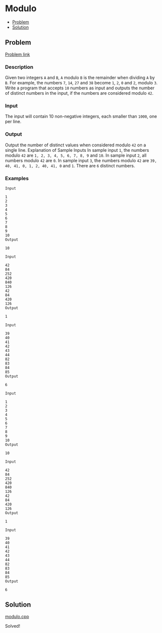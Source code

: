# Modulo
- [Problem](#problem)
- [Solution](#solution)

## Problem
[Problem link](https://open.kattis.com/problems/modulo)

### Description

Given two integers `A` and `B`, `A` modulo `B` is the remainder when dividing `A` by `B`. For example, the numbers `7`, `14`, `27` and `38` become `1`, `2`, `0` and `2`, modulo `3`. Write a program that accepts `10` numbers as input and outputs the number of distinct numbers in the input, if the numbers are considered modulo `42`.

### Input
The input will contain 10 non-negative integers, each smaller than `1000`, one per line.

### Output
Output the number of distinct values when considered modulo `42` on a single line.
Explanation of Sample Inputs
In sample input `1`, the numbers modulo `42` are `1, 2, 3, 4, 5, 6, 7, 8, 9` and `10`.
In sample input `2`, all numbers modulo `42` are `0`.
In sample input `3`, the numbers modulo `42` are `39, 40, 41, 0, 1, 2, 40, 41, 0` and `1`. There are `6` distinct numbers. 

### Examples
```
Input

1
2
3
4
5
6
7
8
9
10
Output

10
```
```
Input

42
84
252
420
840
126
42
84
420
126
Output

1
```
```
Input

39
40
41
42
43
44
82
83
84
85
Output

6
```
```
Input

1
2
3
4
5
6
7
8
9
10
Output

10
```
```
Input

42
84
252
420
840
126
42
84
420
126
Output

1
```
```
Input

39
40
41
42
43
44
82
83
84
85
Output

6
```


## Solution

[modulo.cpp](./modulo.cpp)

Solved!